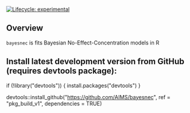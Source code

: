 <!-- badges: start -->
[![Lifecycle: experimental](https://img.shields.io/badge/lifecycle-experimental-orange.svg)](https://www.tidyverse.org/lifecycle/#experimental)
<!-- badges: end -->

## Overview 
`bayesnec` is fits Bayesian No-Effect-Concentration models in R

## Install latest development version from GitHub (requires devtools package):

if (!library("devtools")) {
  install.packages("devtools")
}

devtools::install_github("https://github.com/AIMS/bayesnec", ref = "pkg_build_v1", dependencies = TRUE)

